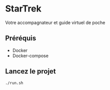 # StarTrek
Votre accompagnateur et guide virtuel de poche

## Préréquis
- Docker
- Docker-compose

## Lancez le projet
```bash
./run.sh
```
